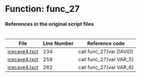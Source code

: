 # Function: func_27
### References in the original script files

#

| File | Line Number | Reference code |
| --- | --- | --- |
| [icecave4.tsct](../../../out/icecave4.tsct#L234) | 234 | call func_27(var DAVID) |
| [icecave4.tsct](../../../out/icecave4.tsct#L258) | 258 | call func_27(var VAR_5) |
| [icecave4.tsct](../../../out/icecave4.tsct#L262) | 262 | call func_27(var VAR_6) |
